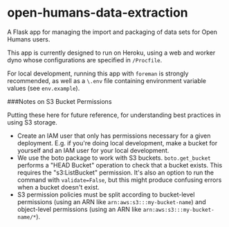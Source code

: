 open-humans-data-extraction
===========================

A Flask app for managing the import and packaging of data sets for Open
Humans users.

This app is currently designed to run on Heroku, using a web and worker dyno
whose configurations are specified in `/Procfile`.

For local development, running this app with `foreman` is strongly recommended,
as well as a `\.env` file containing environment variable values (see
`env.example`).

###Notes on S3 Bucket Permissions

Putting these here for future reference, for understanding best practices in
using S3 storage.

* Create an IAM user that only has permissions necessary for a given deployment.
E.g. if you're doing local development, make a bucket for yourself and an IAM
user for your local development.
* We use the boto package to work with S3 buckets. `boto.get_bucket` performs a
"HEAD Bucket" operation to check that a bucket exists. This requires the
"s3:ListBucket" permission. It's also an option to run the command with
`validate=False`, but this might produce confusing errors when a bucket doesn't
exist.
* S3 permission policies must be split according to bucket-level permissions
(using an ARN like `arn:aws:s3:::my-bucket-name`) and object-level permissions
(using an ARN like `arn:aws:s3:::my-bucket-name/*`).
